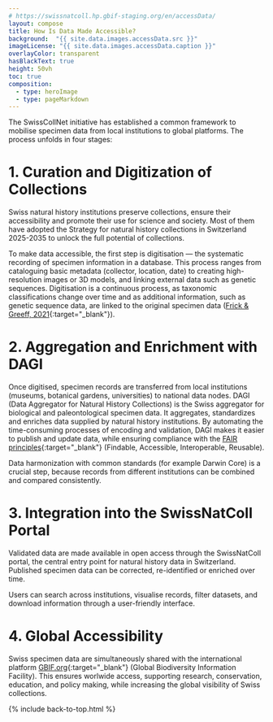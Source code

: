 ```yaml
---
# https://swissnatcoll.hp.gbif-staging.org/en/accessData/
layout: compose
title: How Is Data Made Accessible?
background:  "{{ site.data.images.accessData.src }}"
imageLicense: "{{ site.data.images.accessData.caption }}"
overlayColor: transparent
hasBlackText: true
height: 50vh
toc: true
composition:
  - type: heroImage
  - type: pageMarkdown
---
```


The SwissCollNet initiative has established a common framework to mobilise specimen data  from local institutions to global platforms. The process unfolds in four stages:

# 1. Curation and Digitization of Collections

Swiss natural history institutions preserve collections, ensure their accessibility and promote their use for science and society. Most of them have adopted the Strategy for natural history collections in Switzerland 2025-2035 to unlock the full potential of collections.

To make data accessible, the first step is digitisation — the systematic recording of specimen information in a database. This process ranges from cataloguing basic metadata (collector, location, date) to creating high-resolution images or 3D models, and linking external data such as genetic sequences. Digitisation is a continuous process, as taxonomic classifications change over time and as additional information, such as genetic sequence data, are linked to the original specimen data ([Frick & Greeff, 2021](https://swisscollnet.scnat.ch/en/news_and_publications/publications/uuid/i/c911ed14-87ec-5d12-afb0-a34438f414a9-Handbook_on_natural_history_collections_management){:target="_blank"}).

# 2. Aggregation and Enrichment with DAGI

Once digitised, specimen records are transferred from local institutions (museums, botanical gardens, universities) to national data nodes. DAGI (Data Aggregator for Natural History Collections) is the Swiss aggregator for biological and paleontological specimen data. It aggregates, standardizes and enriches data supplied by natural history institutions. By automating the time-consuming processes of encoding and validation, DAGI makes it easier to publish and update data, while ensuring compliance with the [FAIR principles](https://www.go-fair.org/fair-principles/){:target="_blank"} (Findable, Accessible, Interoperable, Reusable).

Data harmonization with common standards (for example Darwin Core) is a crucial step, because records from different institutions can be combined and compared consistently.

# 3. Integration into the SwissNatColl Portal

Validated data are made available in open access through the SwissNatColl portal, the central entry point for natural history data in Switzerland. Published specimen data can be corrected, re-identified or enriched over time.

Users can search across institutions, visualise records, filter datasets, and download information through a user-friendly interface.

# 4. Global Accessibility

Swiss specimen data are simultaneously shared with the international platform [GBIF.org](https://www.gbif.org/){:target="_blank"} (Global Biodiversity Information Facility). This ensures worlwide access, supporting research, conservation, education, and policy making, while increasing the global visibility of Swiss collections.

{% include back-to-top.html %}
